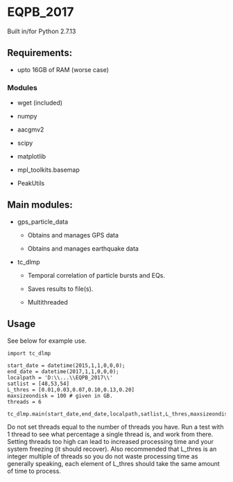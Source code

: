 # EQPB_2017

Built in/for Python 2.7.13

## Requirements:

- upto 16GB of RAM (worse case)

### Modules

- wget (included)

- numpy

- aacgmv2

- scipy

- matplotlib

- mpl_toolkits.basemap

- PeakUtils

## Main modules:

- gps_particle_data

	- Obtains and manages GPS data 
	
	- Obtains and manages earthquake data
	
- tc_dlmp
	
	- Temporal correlation of particle bursts and EQs.
	
	- Saves results to file(s).
	
	- Multithreaded

## Usage

See below for example use.

```
import tc_dlmp

start_date = datetime(2015,1,1,0,0,0);
end_date = datetime(2017,1,1,0,0,0);
localpath = 'D:\\...\\EQPB_2017\\'
satlist = [48,53,54]
L_thres = [0.01,0.03,0.07,0.10,0.13,0.20]
maxsizeondisk = 100 # given in GB.
threads = 6

tc_dlmp.main(start_date,end_date,localpath,satlist,L_thres,maxsizeondisk,threads)
```

Do not set threads equal to the number of threads you have. Run a test with 1 thread to see what percentage a single thread is, and work from there. Setting threads too high can lead to increased processing time and your system freezing (it should recover). Also recommended that L_thres is an integer multiple of threads so you do not waste processing time as generally speaking, each element of L_thres should take the same amount of time to process.


